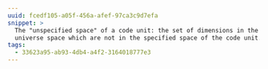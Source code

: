 ```yaml
---
uuid: fcedf105-a05f-456a-afef-97ca3c9d7efa
snippet: >
  The "unspecified space" of a code unit: the set of dimensions in the
  universe space which are not in the specified space of the code unit.
tags:
  - 33623a95-ab93-4db4-a4f2-3164018777e3
---
```

